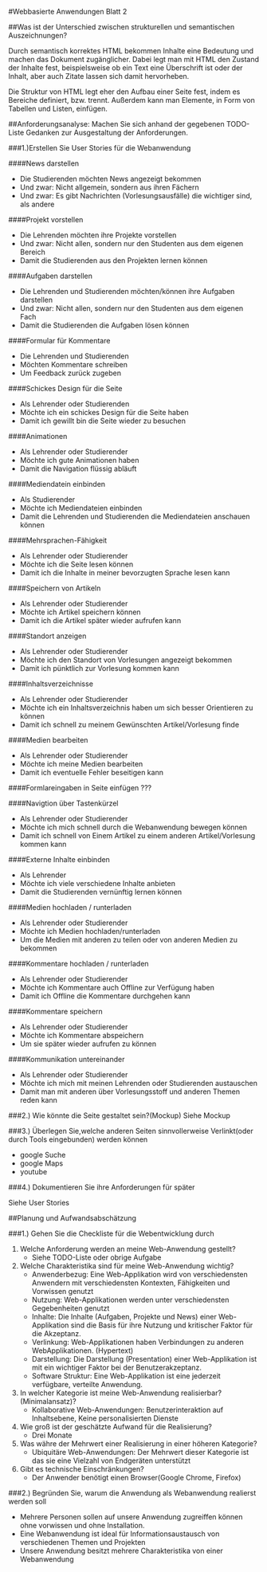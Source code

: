 #Webbasierte Anwendungen Blatt 2

##Was ist der Unterschied  zwischen strukturellen und semantischen Auszeichnungen?

Durch semantisch korrektes HTML bekommen Inhalte eine Bedeutung und machen das Dokument zugänglicher. Dabei legt man mit HTML den Zustand der Inhalte fest, beispielsweise ob ein Text eine Überschrift ist oder der Inhalt,  aber auch Zitate lassen sich damit hervorheben.

Die Struktur von HTML legt eher den Aufbau einer Seite fest, indem es Bereiche definiert, bzw. trennt. Außerdem kann man Elemente, in Form von Tabellen und Listen, einfügen.

##Anforderungsanalyse: Machen Sie sich anhand der gegebenen TODO-Liste Gedanken zur Ausgestaltung der Anforderungen.

###1.)Erstellen Sie User Stories für die Webanwendung

####News darstellen
- Die Studierenden möchten News angezeigt bekommen
- Und zwar: Nicht allgemein, sondern aus ihren Fächern
- Und zwar: Es gibt Nachrichten (Vorlesungsausfälle) die wichtiger sind, als andere

####Projekt vorstellen
- Die Lehrenden möchten ihre Projekte vorstellen
- Und zwar: Nicht allen, sondern nur den Studenten aus dem eigenen Bereich
- Damit die Studierenden aus den Projekten lernen können

####Aufgaben darstellen
- Die Lehrenden und Studierenden möchten/können ihre Aufgaben darstellen
- Und zwar: Nicht allen, sondern nur den Studenten aus dem eigenen Fach
- Damit die Studierenden die Aufgaben lösen können

####Formular für Kommentare
- Die Lehrenden und Studierenden
- Möchten Kommentare schreiben
- Um Feedback zurück zugeben

####Schickes Design für die Seite
- Als Lehrender oder Studierenden
- Möchte ich ein schickes Design für die Seite haben
- Damit ich gewillt bin die Seite wieder zu besuchen

####Animationen
- Als Lehrender oder Studierender
- Möchte ich gute Animationen haben
- Damit die Navigation flüssig abläuft

####Mediendatein einbinden
- Als Studierender
- Möchte ich Mediendateien einbinden
- Damit die Lehrenden und Studierenden die Mediendateien anschauen können

####Mehrsprachen-Fähigkeit
- Als Lehrender oder Studierender
- Möchte ich die Seite lesen können
- Damit ich die Inhalte in meiner bevorzugten Sprache lesen kann

####Speichern von Artikeln
- Als Lehrender oder Studierender
- Möchte ich Artikel speichern können
- Damit ich die Artikel später wieder aufrufen kann

####Standort anzeigen
- Als Lehrender oder Studierender
- Möchte ich den Standort von Vorlesungen angezeigt bekommen
- Damit ich pünktlich zur Vorlesung kommen kann

####Inhaltsverzeichnisse
- Als Lehrender oder Studierender
- Möchte ich ein Inhaltsverzeichnis haben um sich besser Orientieren zu können
- Damit ich schnell zu meinem Gewünschten Artikel/Vorlesung finde

####Medien bearbeiten
- Als Lehrender oder Studierender
- Möchte ich meine Medien bearbeiten
- Damit ich eventuelle Fehler beseitigen kann

####Formlareingaben in Seite einfügen ???

####Navigtion über Tastenkürzel
- Als Lehrender oder Studierender
- Möchte ich mich schnell durch die Webanwendung bewegen können
- Damit ich schnell von Einem Artikel zu einem anderen Artikel/Vorlesung kommen kann

####Externe Inhalte einbinden
- Als Lehrender
- Möchte ich viele verschiedene Inhalte anbieten
- Damit die Studierenden vernünftig lernen können

####Medien hochladen / runterladen
- Als Lehrender oder Studierender
- Möchte ich Medien hochladen/runterladen
- Um die Medien mit anderen zu teilen oder von anderen Medien zu bekommen

####Kommentare hochladen / runterladen
- Als Lehrender oder Studierender
- Möchte ich Kommentare auch Offline zur Verfügung haben
- Damit ich Offline die Kommentare durchgehen kann

####Kommentare speichern
- Als Lehrender oder Studierender
- Möchte ich Kommentare abspeichern
- Um sie später wieder aufrufen zu können

####Kommunikation untereinander
- Als Lehrender oder Studierender
- Möchte ich mich mit meinen Lehrenden oder Studierenden austauschen
- Damit man mit anderen über Vorlesungsstoff und anderen Themen reden kann

###2.) Wie könnte die Seite gestaltet sein?(Mockup)
Siehe Mockup

###3.) Überlegen Sie,welche anderen Seiten sinnvollerweise Verlinkt(oder durch Tools eingebunden) werden können

* google Suche
* google Maps
* youtube

###4.) Dokumentieren Sie ihre Anforderungen für später

Siehe User Stories 

##Planung und Aufwandsabschätzung

###1.) Gehen Sie die Checkliste für die Webentwicklung durch

1. Welche Anforderung werden an meine Web-Anwendung gestellt?
   * Siehe TODO-Liste oder obrige Aufgabe
2. Welche Charakteristika sind für meine Web-Anwendung wichtig?
   * Anwenderbezug: Eine Web-Applikation wird von verschiedensten Anwendern mit verschiedensten Kontexten, Fähigkeiten und Vorwissen genutzt
   * Nutzung: Web-Applikationen werden unter verschiedensten Gegebenheiten genutzt
   * Inhalte: Die Inhalte (Aufgaben, Projekte und News) einer Web-Applikation sind die Basis für ihre Nutzung und kritischer Faktor für die Akzeptanz.
   * Verlinkung: Web-Applikationen haben Verbindungen zu anderen WebApplikationen. (Hypertext)
   * Darstellung: Die Darstellung (Presentation) einer Web-Applikation ist mit ein wichtiger Faktor bei der Benutzerakzeptanz.
   * Software Struktur: Eine Web-Applikation ist eine jederzeit verfügbare, verteilte Anwendung.
3. In welcher Kategorie ist meine Web-Anwendung realisierbar? (Minimalansatz)?
   * Kollaborative Web-Anwendungen: Benutzerinteraktion auf Inhaltsebene, Keine personalisierten Dienste
4. Wie groß ist der geschätzte Aufwand für die Realisierung?
   * Drei Monate
5. Was währe der Mehrwert einer Realisierung in einer höheren Kategorie?
   * Ubiquitäre Web-Anwendungen: Der Mehrwert dieser Kategorie ist das sie eine Vielzahl von Endgeräten unterstützt
6. Gibt es technische Einschränkungen?
   * Der Anwender benötigt einen Browser(Google Chrome, Firefox)

###2.) Begründen Sie, warum die Anwendung als Webanwendung realierst werden soll

- Mehrere Personen sollen auf unsere Anwendung zugreiffen können ohne vorwissen und ohne Installation.
- Eine Webanwendung ist ideal für Informationsaustausch von verschiedenen Themen und Projekten
- Unsere Anwendung besitzt mehrere Charakteristika von einer Webanwendung